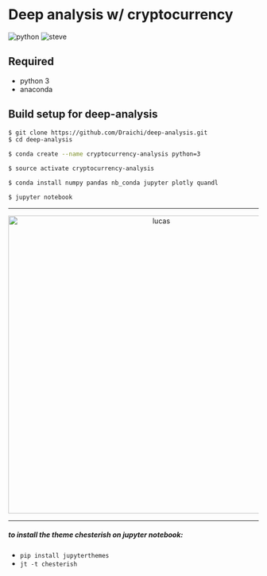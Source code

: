 # Deep analysis w/ cryptocurrency

![python](https://forthebadge.com/images/badges/made-with-python.svg "python")
![steve](https://forthebadge.com/images/badges/certified-steve-bruhle.svg "steve")

## Required

- python 3
- anaconda

## Build setup for deep-analysis

<!-- https://blog.patricktriest.com/analyzing-cryptocurrencies-python/ -->

```sh
$ git clone https://github.com/Draichi/deep-analysis.git
$ cd deep-analysis

$ conda create --name cryptocurrency-analysis python=3

$ source activate cryptocurrency-analysis

$ conda install numpy pandas nb_conda jupyter plotly quandl

$ jupyter notebook

```

------------
<div>
  <a href="https://plot.ly/~randy_marsh/4/?share_key=CEeOuTr5cwy5ooFWtc7PR2" target="_blank" title="lucas" style="display: block; text-align: center;"><img src="https://plot.ly/~randy_marsh/4.png?share_key=CEeOuTr5cwy5ooFWtc7PR2" alt="lucas" style="max-width: 100%;width: 600px;"  width="600" onerror="this.onerror=null;this.src='https://plot.ly/404.png';" /></a>
  <script data-plotly="randy_marsh:4" sharekey-plotly="CEeOuTr5cwy5ooFWtc7PR2" src="https://plot.ly/embed.js" async></script>
</div>

------------

##### to install the theme chesterish on jupyter notebook:

- `pip install jupyterthemes`
- `jt -t chesterish`
